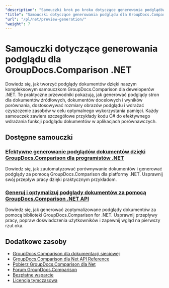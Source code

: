 ```yaml
---
"description": "Samouczki krok po kroku dotyczące generowania podglądów stron dla dokumentów źródłowych, docelowych i wynikowych przy użyciu GroupDocs.Comparison dla platformy .NET."
"title": "Samouczki dotyczące generowania podglądu dla GroupDocs.Comparison .NET"
"url": "/pl/net/preview-generation/"
"weight": 7
---
```


# Samouczki dotyczące generowania podglądu dla GroupDocs.Comparison .NET

Dowiedz się, jak tworzyć podglądy dokumentów dzięki naszym kompleksowym samouczkom GroupDocs.Comparison dla deweloperów .NET. Te praktyczne przewodniki pokazują, jak generować podglądy stron dla dokumentów źródłowych, dokumentów docelowych i wyników porównania, dostosowywać rozmiary obrazów podglądu i wdrażać czyszczenie zasobów w celu optymalnego wykorzystania pamięci. Każdy samouczek zawiera szczegółowe przykłady kodu C# do efektywnego wdrażania funkcji podglądu dokumentów w aplikacjach porównawczych.

## Dostępne samouczki

### [Efektywne generowanie podglądów dokumentów dzięki GroupDocs.Comparison dla programistów .NET](./generate-document-previews-groupdocs-comparison-net/)
Dowiedz się, jak zautomatyzować porównywanie dokumentów i generować podglądy za pomocą GroupDocs.Comparison dla platformy .NET. Usprawnij swój przepływ pracy dzięki praktycznym przykładom.

### [Generuj i optymalizuj podglądy dokumentów za pomocą GroupDocs.Comparison .NET API](./optimize-document-previews-groupdocs-comparison-dotnet/)
Dowiedz się, jak generować zoptymalizowane podglądy dokumentów za pomocą biblioteki GroupDocs.Comparison for .NET. Usprawnij przepływy pracy, popraw doświadczenia użytkowników i zapewnij wgląd na pierwszy rzut oka.

## Dodatkowe zasoby

- [GroupDocs.Comparison dla dokumentacji sieciowej](https://docs.groupdocs.com/comparison/net/)
- [GroupDocs.Comparison dla Net API Reference](https://reference.groupdocs.com/comparison/net/)
- [Pobierz GroupDocs.Comparison dla Net](https://releases.groupdocs.com/comparison/net/)
- [Forum GroupDocs.Comparison](https://forum.groupdocs.com/c/comparison)
- [Bezpłatne wsparcie](https://forum.groupdocs.com/)
- [Licencja tymczasowa](https://purchase.groupdocs.com/temporary-license/)